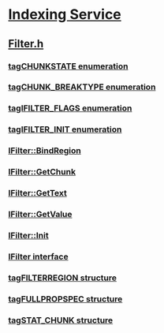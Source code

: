 # [Indexing Service](../_indexsrv/index.md)
## [Filter.h](index.md)
### [tagCHUNKSTATE enumeration](../filter/ne-filter-tagchunkstate.md)
### [tagCHUNK_BREAKTYPE enumeration](../filter/ne-filter-tagchunk_breaktype.md)
### [tagIFILTER_FLAGS enumeration](../filter/ne-filter-tagifilter_flags.md)
### [tagIFILTER_INIT enumeration](../filter/ne-filter-tagifilter_init.md)
### [IFilter::BindRegion](../filter/nf-filter-ifilter-bindregion.md)
### [IFilter::GetChunk](../filter/nf-filter-ifilter-getchunk.md)
### [IFilter::GetText](../filter/nf-filter-ifilter-gettext.md)
### [IFilter::GetValue](../filter/nf-filter-ifilter-getvalue.md)
### [IFilter::Init](../filter/nf-filter-ifilter-init.md)
### [IFilter interface](../filter/nn-filter-ifilter.md)
### [tagFILTERREGION structure](../filter/ns-filter-tagfilterregion.md)
### [tagFULLPROPSPEC structure](../filter/ns-filter-tagfullpropspec.md)
### [tagSTAT_CHUNK structure](../filter/ns-filter-tagstat_chunk.md)
